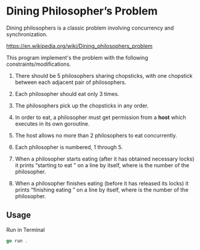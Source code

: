 # Dining Philosopher’s Problem


Dining philosophers is a classic problem involving concurrency and synchronization.  

https://en.wikipedia.org/wiki/Dining_philosophers_problem  

This program implement's the problem with the following constraints/modifications.  

1. There should be 5 philosophers sharing chopsticks, with one chopstick between each adjacent pair of philosophers.

2. Each philosopher should eat only 3 times.

3. The philosophers pick up the chopsticks in any order.

4. In order to eat, a philosopher must get permission from a **host** which executes in its own goroutine.

5. The host allows no more than 2 philosophers to eat concurrently.

6. Each philosopher is numbered, 1 through 5.

7. When a philosopher starts eating (after it has obtained necessary locks) it prints “starting to eat <number>” on a line by itself, where <number> is the number of the philosopher.

8. When a philosopher finishes eating (before it has released its locks) it prints “finishing eating <number>” on a line by itself, where <number> is the number of the philosopher.

## Usage

Run in Terminal

```go
go run .     
```
